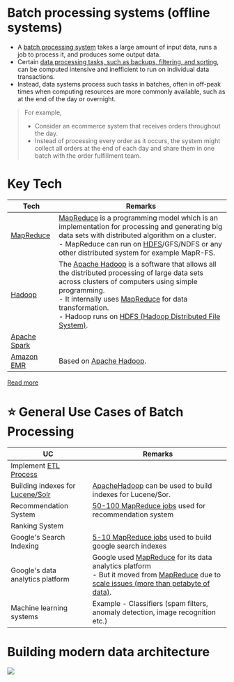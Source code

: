 # Batch processing systems (offline systems)
- A [batch processing system](https://aws.amazon.com/what-is/batch-processing/) takes a large amount of input data, runs a job to process it, and produces some output data.
- Certain [data processing tasks, such as backups, filtering, and sorting](https://aws.amazon.com/what-is/batch-processing/), can be computed intensive and inefficient to run on individual data transactions.
- Instead, data systems process such tasks in batches, often in off-peak times when computing resources are more commonly available, such as at the end of the day or overnight.

> For example,
> - Consider an ecommerce system that receives orders throughout the day.
> - Instead of processing every order as it occurs, the system might collect all orders at the end of each day and share them in one batch with the order fulfillment team.

# Key Tech

| Tech                                                                                             | Remarks                                                                                                                                                                                                                                                                                                                                                                                 |
|--------------------------------------------------------------------------------------------------|-----------------------------------------------------------------------------------------------------------------------------------------------------------------------------------------------------------------------------------------------------------------------------------------------------------------------------------------------------------------------------------------|
| [MapReduce](ApacheMapReduce.md)                                                                  | [MapReduce](ApacheMapReduce.md) is a programming model which is an implementation for processing and generating big data sets with distributed algorithm on a cluster.<br/>- MapReduce can run on [HDFS](../../../11_FileStorageServicesHDFS/ApacheHDFS.md)/GFS/NDFS or any other distributed system for example MapR-FS.                                                               |
| [Hadoop](../../ApacheHadoop/Readme.md)                                                           | The [Apache Hadoop](../../ApacheHadoop/Readme.md) is a software that allows all the distributed processing of large data sets across clusters of computers using simple programming.<br/>- It internally uses [MapReduce](ApacheMapReduce.md) for data transformation.<br/>- Hadoop runs on [HDFS (Hadoop Distributed File System)](../../../11_FileStorageServicesHDFS/ApacheHDFS.md). |
| [Apache Spark](../ApacheSpark.md)                                                                |                                                                                                                                                                                                                                                                                                                                                                                         |
| [Amazon EMR](../../../2_AWSServices/10_BigDataServices/DataProcessing/BatchProcessing/AmazonEMR.md) | Based on [Apache Hadoop](../../ApacheHadoop/Readme.md).                                                                                                                                                                                                                                                                                                                                 |

[Read more](https://www.geeksforgeeks.org/difference-between-hadoop-and-mapreduce/)

# :star: General Use Cases of Batch Processing

| UC                                                                                           | Remarks                                                                                                                                                                                                                                                                                                        |
|----------------------------------------------------------------------------------------------|----------------------------------------------------------------------------------------------------------------------------------------------------------------------------------------------------------------------------------------------------------------------------------------------------------------|
| Implement [ETL Process](../Readme.md)                                                        |                                                                                                                                                                                                                                                                                                                |
| Building indexes for [Lucene/Solr](../../../3_DatabaseServices/9_Search-Databases/Readme.md) | [ApacheHadoop](../../ApacheHadoop/Readme.md) can be used to build indexes for Lucene/Sor.                                                                                                                                                                                                                      |
| Recommendation System                                                                        | [50-100 MapReduce jobs](ApacheMapReduce.md) used for recommendation system                                                                                                                                                                                                                                     |
| Ranking System                                                                               |                                                                                                                                                                                                                                                                                                                |
| Google's Search Indexing                                                                     | [5-10 MapReduce jobs](ApacheMapReduce.md) used to build google search indexes                                                                                                                                                                                                                                  |
| Google's data analytics platform                                                             | Google used [MapReduce](ApacheMapReduce.md) for its data analytics platform<br/>- But it moved from [MapReduce](ApacheMapReduce.md) due to [scale issues (more than petabyte of data)](https://www.datacenterknowledge.com/archives/2014/06/25/google-dumps-mapreduce-favor-new-hyper-scale-analytics-system). |
| Machine learning systems                                                                     | Example - Classifiers (spam filters, anomaly detection, image recognition etc.)                                                                                                                                                                                                                                |

# Building modern data architecture

![](../Data-Architecture-ETL-Ingestion-Processing-Analytics.png)